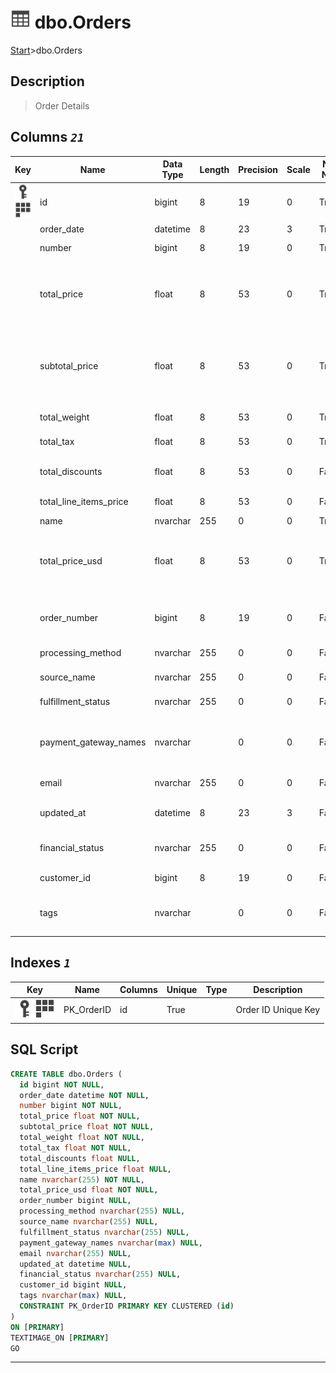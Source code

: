 # ![logo](../Images/table.svg) dbo.Orders

[Start](../start.md)>dbo.Orders

## [](#Description) Description

> Order Details

## [](#Columns) Columns _`21`_

| Key                                                                                                                         | Name                   | Data Type | Length | Precision | Scale | Not Null | Description                                                 |
|-----------------------------------------------------------------------------------------------------------------------------|------------------------|-----------|--------|-----------|-------|----------|-------------------------------------------------------------|
| [![Primary Key PK_OrderID](../Images/primarykey.svg)](#Indexes)[![Cluster Key PK_OrderID](../Images/cluster.svg)](#Indexes) | id                     | bigint    | 8      | 19        | 0     | True     | Order ID                                                    |
|                                                                                                                             | order_date             | datetime  | 8      | 23        | 3     | True     | Order Date                                                  |
|                                                                                                                             | number                 | bigint    | 8      | 19        | 0     | True     | Order Number                                                |
|                                                                                                                             | total_price            | float     | 8      | 53        | 0     | True     | Order Total Price - including shipping, taxes & discounts   |
|                                                                                                                             | subtotal_price         | float     | 8      | 53        | 0     | True     | Order Subtotal - including discounts, not shipping or taxes |
|                                                                                                                             | total_weight           | float     | 8      | 53        | 0     | True     | Order weight                                                |
|                                                                                                                             | total_tax              | float     | 8      | 53        | 0     | True     | Total Tax on Order                                          |
|                                                                                                                             | total_discounts        | float     | 8      | 53        | 0     | False    | Total Discounts applied                                     |
|                                                                                                                             | total_line_items_price | float     | 8      | 53        | 0     | False    | Total price of line item                                    |
|                                                                                                                             | name                   | nvarchar  | 255    | 0         | 0     | True     | Order name                                                  |
|                                                                                                                             | total_price_usd        | float     | 8      | 53        | 0     | True     | Order Total Price - including shipping, taxes & discounts   |
|                                                                                                                             | order_number           | bigint    | 8      | 19        | 0     | False    | Order Name without prefix                                   |
|                                                                                                                             | processing_method      | nvarchar  | 255    | 0         | 0     | False    | Payment method                                              |
|                                                                                                                             | source_name            | nvarchar  | 255    | 0         | 0     | False    | Source of sale                                              |
|                                                                                                                             | fulfillment_status     | nvarchar  | 255    | 0         | 0     | False    | Fulfillment status                                          |
|                                                                                                                             | payment_gateway_names  | nvarchar  |        | 0         | 0     | False    | Payment methods in comma separated string                   |
|                                                                                                                             | email                  | nvarchar  | 255    | 0         | 0     | False    | Email of customer                                           |
|                                                                                                                             | updated_at             | datetime  | 8      | 23        | 3     | False    | Order updated date                                          |
|                                                                                                                             | financial_status       | nvarchar  | 255    | 0         | 0     | False    | Financial status of order                                   |
|                                                                                                                             | customer_id            | bigint    | 8      | 19        | 0     | False    | Customer ID of order                                        |
|                                                                                                                             | tags                   | nvarchar  |        | 0         | 0     | False    | Tags in comma separated string                              |

## [](#Indexes) Indexes _`1`_

|Key|Name|Columns|Unique|Type|Description
|---|---|---|---|---|---
|[![Primary Key PK_OrderID](../Images/primarykey.svg)](#Indexes)[![Cluster Key PK_OrderID](../Images/Cluster.svg)](#Indexes)|PK_OrderID|id|True||Order ID Unique Key|

## [](#SqlScript) SQL Script

```SQL
CREATE TABLE dbo.Orders (
  id bigint NOT NULL,
  order_date datetime NOT NULL,
  number bigint NOT NULL,
  total_price float NOT NULL,
  subtotal_price float NOT NULL,
  total_weight float NOT NULL,
  total_tax float NOT NULL,
  total_discounts float NULL,
  total_line_items_price float NULL,
  name nvarchar(255) NOT NULL,
  total_price_usd float NOT NULL,
  order_number bigint NULL,
  processing_method nvarchar(255) NULL,
  source_name nvarchar(255) NULL,
  fulfillment_status nvarchar(255) NULL,
  payment_gateway_names nvarchar(max) NULL,
  email nvarchar(255) NULL,
  updated_at datetime NULL,
  financial_status nvarchar(255) NULL,
  customer_id bigint NULL,
  tags nvarchar(max) NULL,
  CONSTRAINT PK_OrderID PRIMARY KEY CLUSTERED (id)
)
ON [PRIMARY]
TEXTIMAGE_ON [PRIMARY]
GO
```

___
